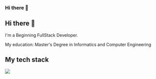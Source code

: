 ### Hi there 👋

<!--
**def0ut/def0ut** is a ✨ _special_ ✨ repository because its `README.md` (this file) appears on your GitHub profile.

Here are some ideas to get you started:

- 🔭 I’m currently working on ...
- 🌱 I’m currently learning ...
- 👯 I’m looking to collaborate on ...
- 🤔 I’m looking for help with ...
- 💬 Ask me about ...
- 📫 How to reach me: ...
- 😄 Pronouns: ...
- ⚡ Fun fact: ...
-->

## Hi there 👋
I'm a Beginning FullStack Developer.

My education: Master's Degree in Informatics and Computer Engineering

## My tech stack

![](https://img.shields.io/badge/JavaScript-F7DF1E?style=for-the-badge&logo=javascript&logoColor=black)
